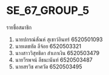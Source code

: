 # SE_67_GROUP_5
รายชื่อสมาชิก
1. นายปกรณ์สัณห์ สุเชาว์อินทร์ 6520501093
2. นายเตชทัต ลีจ้อย 6520503321
3. นางสาววิสุทธิดา สำเภาเงิน 6520503479
4. นายวีรพจน์ ลีธนะนันท์ 6520503487
5. นายสรวิช ศาศวัต 6520503495 
